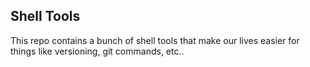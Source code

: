 ## Shell Tools

This repo contains a bunch of shell tools that make our lives
easier for things like versioning, git commands, etc..

